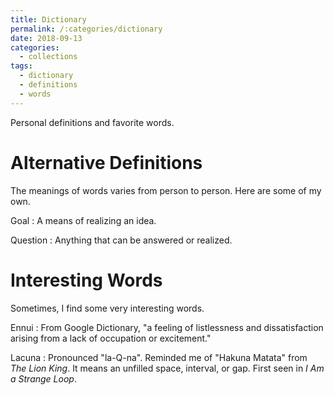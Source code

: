 ```yaml
---
title: Dictionary
permalink: /:categories/dictionary
date: 2018-09-13
categories:
  - collections
tags:
  - dictionary
  - definitions
  - words
---
```


Personal definitions and favorite words.

# Alternative Definitions

The meanings of words varies from person to person. Here are some of my own.

Goal
: A means of realizing an idea.

Question
: Anything that can be answered or realized.

# Interesting Words

Sometimes, I find some very interesting words.

Ennui
: From Google Dictionary, "a feeling of listlessness and dissatisfaction arising
  from a lack of occupation or excitement."

Lacuna
: Pronounced "la-Q-na". Reminded me of "Hakuna Matata" from *The Lion King*. It
  means an unfilled space, interval, or gap. First seen in *I Am a Strange
  Loop*.
